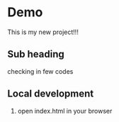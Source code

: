# Demo

This is my new project!!!

## Sub heading

checking in few codes

## Local development

1. open index.html in your browser
